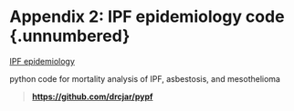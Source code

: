 # Appendix 2: IPF epidemiology code {.unnumbered}

[IPF epidemiology](https://github.com/drcjar/pypf)

python code for mortality analysis of IPF, asbestosis, and mesothelioma

> **https://github.com/drcjar/pypf**

<!-- 
This could be a list of papers by the author for example 
-->





